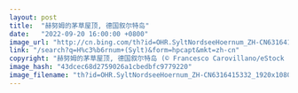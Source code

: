 ```yaml
---
layout: post
title:  "赫努姆的茅草屋顶, 德国叙尔特岛"
date:   "2022-09-20 16:00:00 +0800"
image_url: "http://cn.bing.com/th?id=OHR.SyltNordseeHoernum_ZH-CN6316415332_1920x1080.jpg&rf=LaDigue_1920x1080.jpg&pid=hp"
link: "/search?q=H%c3%b6rnum+(Sylt)&form=hpcapt&mkt=zh-cn"
copyright: "赫努姆的茅草屋顶, 德国叙尔特岛 (© Francesco Carovillano/eStock Photo)"
image_hash: "43dcec68d2759026a1cbedbfc9779220"
image_filename: "th?id=OHR.SyltNordseeHoernum_ZH-CN6316415332_1920x1080.jpg&rf=LaDigue_1920x1080.jpg&pid=hp"
---
```

